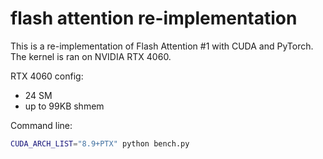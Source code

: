 # flash attention re-implementation

This is a re-implementation of Flash Attention #1 with CUDA and PyTorch. The kernel is ran on NVIDIA RTX 4060. 

RTX 4060 config:
- 24 SM
- up to 99KB shmem



Command line:
```bash
CUDA_ARCH_LIST="8.9+PTX" python bench.py